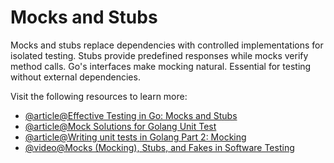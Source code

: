 # Mocks and Stubs

Mocks and stubs replace dependencies with controlled implementations for isolated testing. Stubs provide predefined responses while mocks verify method calls. Go's interfaces make mocking natural. Essential for testing without external dependencies.

Visit the following resources to learn more:

- [@article@Effective Testing in Go: Mocks and Stubs](https://medium.com/@septio/effective-testing-in-go-mocks-and-stubs-ce22593e7b60)
- [@article@Mock Solutions for Golang Unit Test](https://laiyuanyuan-sg.medium.com/mock-solutions-for-golang-unit-test-a2b60bd3e157)
- [@article@Writing unit tests in Golang Part 2: Mocking](https://medium.com/nerd-for-tech/writing-unit-tests-in-golang-part-2-mocking-d4fa1701a3ae)
- [@video@Mocks (Mocking), Stubs, and Fakes in Software Testing](https://www.youtube.com/watch?v=Ir7dl7XX9r4)